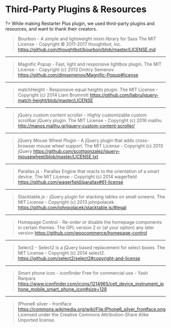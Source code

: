 # Third-Party Plugins & Resources

?> While making Restarter Plus plugin, we used third-party plugins and resources, and want to thank their creators.

> Bourbon - A simple and lightweight mixin library for Sass
> The MIT License - Copyright © 2011-2017 thoughtbot, inc.
> https://github.com/thoughtbot/bourbon/blob/master/LICENSE.md

<hr/>

> Magnific Popup - Fast, light and responsive lightbox plugin.
> The MIT License - Copyright (c) 2013 Dmitry Semenov
> https://github.com/dimsemenov/Magnific-Popup#license

<hr/>

> matchHeight - Responsive equal heights plugin.
> The MIT License - Copyright (c) 2014 Liam Brummitt
> https://github.com/liabru/jquery-match-height/blob/master/LICENSE

<hr/>

> jQuery custom content scroller - Highly customizable custom scrollbar jQuery plugin.
> The MIT License - Copyright (c) 2016 malihu
> http://manos.malihu.gr/jquery-custom-content-scroller/

<hr/>

> jQuery Mouse Wheel Plugin - A jQuery plugin that adds cross-browser mouse wheel support.
> The MIT License - Copyright (c) 2013 jQuery
> https://github.com/scottgonzalez/jquery-mousewheel/blob/master/LICENSE.txt

<hr/>

> Parallax.js - Parallax Engine that reacts to the orientation of a smart device.
> The MIT License - Copyright (c) 2014 wagerfield
> https://github.com/wagerfield/parallax#61-license

<hr/>

> Stacktable.js - jQuery plugin for stacking tables on small screens.
> The MIT License - Copyright (c) 2013 johnpolacek
> https://github.com/johnpolacek/stacktable.js/#legal

<hr/>

> Homepage Control - Re-order or disable the homepage components in certain themes.
> The GPL version 2 or (at your option) any later version
> https://github.com/woocommerce/homepage-control

<hr/>

> Select2 - Select2 is a jQuery based replacement for select boxes.
> The MIT License - Copyright (c) 2014 select2.
> https://github.com/select2/select2#copyright-and-license

<hr/>

> Smart phone icon - iconfinder
> Free for commercial use - Yash Ranpara
> https://www.iconfinder.com/icons/1214965/cell_device_instrument_iphone_mobile_smart_phone_icon#size=128

<hr/>

> IPhone6 silver - frontface
> https://commons.wikimedia.org/wiki/File:IPhone6_silver_frontface.png
> Licensed under the Creative Commons Attribution-Share Alike Unported license.
